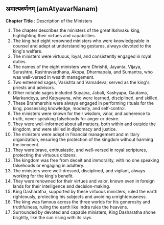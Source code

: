## अमात्यवर्णनम् (amAtyavarNanam)
**Chapter Title** : Description of the Ministers

1. The chapter describes the ministers of the great Ikshvaku king, highlighting their virtues and capabilities.
2. The king had eight renowned ministers who were knowledgeable in counsel and adept at understanding gestures, always devoted to the king's welfare.
3. The ministers were virtuous, loyal, and consistently engaged in royal duties.
4. The names of the eight ministers were Dhrishti, Jayanta, Vijaya, Surashtra, Rashtravardhana, Akopa, Dharmapala, and Sumantra, who was well-versed in wealth management.
5. Two esteemed sages, Vasishta and Vamadeva, served as the king's priests and advisors.
6. Other notable sages included Suyajna, Jabali, Kashyapa, Gautama, Markandeya, and Katyayana, who were learned, disciplined, and skilled.
7. These Brahmarshis were always engaged in performing rituals for the king, possessing knowledge, modesty, and self-control.
8. The ministers were known for their wisdom, valor, and adherence to truth, never speaking falsehoods for anger or desire.
9. They were well-informed about all matters, both within and outside the kingdom, and were skilled in diplomacy and justice.
10. The ministers were adept in financial management and military organization, ensuring the protection of the kingdom without harming the innocent.
11. They were brave, enthusiastic, and well-versed in royal scriptures, protecting the virtuous citizens.
12. The kingdom was free from deceit and immorality, with no one speaking falsehoods or engaging in adultery.
13. The ministers were well-dressed, disciplined, and vigilant, always working for the king's benefit.
14. They were renowned for their virtues and valor, known even in foreign lands for their intelligence and decision-making.
15. King Dasharatha, supported by these virtuous ministers, ruled the earth righteously, protecting his subjects and avoiding unrighteousness.
16. The king was famous across the three worlds for his generosity and truthfulness, ruling the earth like Indra rules the heavens.
17. Surrounded by devoted and capable ministers, King Dasharatha shone brightly, like the sun rising with its rays.